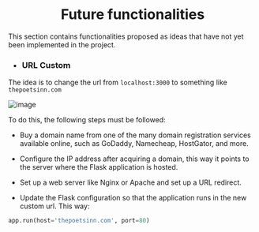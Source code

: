 <h1 align="center">Future functionalities</h1>

This section contains functionalities proposed as ideas that have not yet been implemented in the project.

<h3 align="left">

* URL Custom

</h3>

The idea is to change the url from <code>localhost:3000</code> to something like <code>thepoetsinn.com</code>

![image](https://cdn.discordapp.com/attachments/1091530117454499862/1103035354304491660/image.png)

To do this, the following steps must be followed:

- Buy a domain name from one of the many domain registration services available online, such as GoDaddy, Namecheap, HostGator, and more.

- Configure the IP address after acquiring a domain, this way it points to the server where the Flask application is hosted.

- Set up a web server like Nginx or Apache and set up a URL redirect.

- Update the Flask configuration so that the application runs in the new custom url. This way:

```python
app.run(host='thepoetsinn.com', port=80)

```
